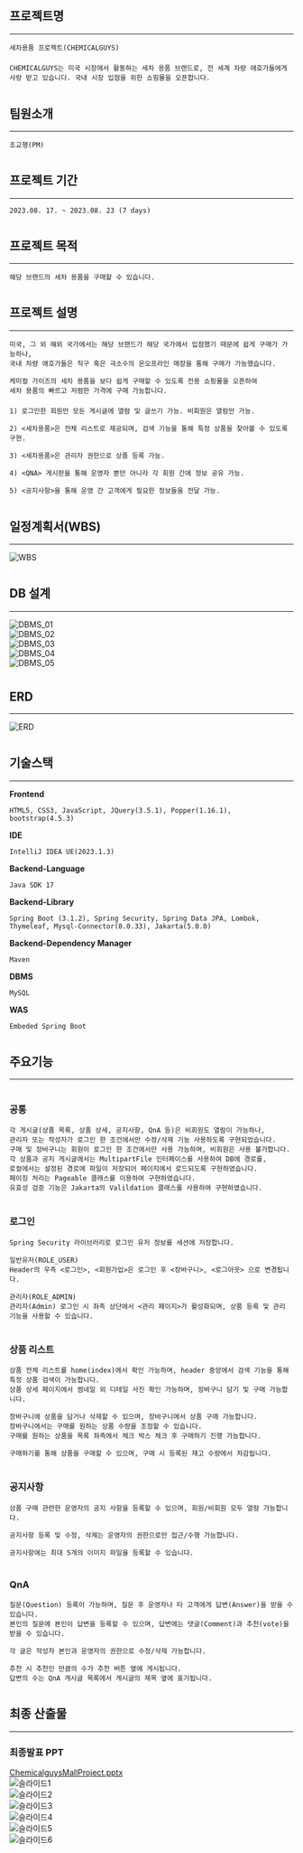 
## 프로젝트명 
***
    세차용품 프로젝트(CHEMICALGUYS)
####
    CHEMICALGUYS는 미국 시장에서 활동하는 세차 용품 브랜드로, 전 세계 차량 애호가들에게 
    사랑 받고 있습니다. 국내 시장 입점을 위한 쇼핑몰을 오픈합니다.

#
## 팀원소개
***
    조교행(PM)
#
## 프로젝트 기간
***
    2023.08. 17. ~ 2023.08. 23 (7 days)
#
## 프로젝트 목적
***
    해당 브랜드의 세차 용품을 구매할 수 있습니다.
#
## 프로젝트 설명
***
    미국, 그 외 해외 국가에서는 해당 브랜드가 해당 국가에서 입점했기 때문에 쉽게 구매가 가능하나,
    국내 차량 애호가들은 직구 혹은 극소수의 온오프라인 매장을 통해 구매가 가능했습니다.

    케미컬 가이즈의 세차 용품을 보다 쉽게 구매할 수 있도록 전용 쇼핑몰을 오픈하여
    세차 용품의 빠르고 저렴한 가격에 구매 가능합니다.

####

    1) 로그인한 회원만 모든 게시글에 열람 및 글쓰기 가능. 비회원은 열람만 가능.

    2) <세차용품>은 전체 리스트로 제공되며, 검색 기능을 통해 특정 상품을 찾아볼 수 있도록 구현.

    3) <세차용품>은 관리자 권한으로 상품 등록 가능.

    4) <QNA> 게시판을 통해 운영자 뿐만 아니라 각 회원 간에 정보 공유 가능.

    5) <공지사항>을 통해 운영 간 고객에게 필요한 정보들을 전달 가능.

#
## 일정계획서(WBS)
***
![WBS](/prep/WBS_01.png)<br>

#
## DB 설계
***
![DBMS_01](/prep/table_structure_01.png)<br>
![DBMS_02](/prep/table_structure_02.png)<br>
![DBMS_03](/prep/table_structure_03.png)<br>
![DBMS_04](/prep/table_structure_04.png)<br>
![DBMS_05](/prep/table_structure_05.png)<br>

#
## ERD
***
![ERD](/prep/ERD_01.png)<br>

#
## 기술스택
***
**Frontend**

    HTML5, CSS3, JavaScript, JQuery(3.5.1), Popper(1.16.1), bootstrap(4.5.3)

**IDE**

    IntelliJ IDEA UE(2023.1.3)

**Backend-Language**

    Java SDK 17

**Backend-Library**

    Spring Boot (3.1.2), Spring Security, Spring Data JPA, Lombok, Thymeleaf, Mysql-Connector(8.0.33), Jakarta(5.0.0)

**Backend-Dependency Manager**

    Maven

**DBMS**

    MySQL

**WAS**

    Embeded Spring Boot

#
## 주요기능
***
#
### 공통
    각 게시글(상품 목록, 상품 상세, 공지사항, QnA 등)은 비회원도 열람이 가능하나,
    관리자 또는 작성자가 로그인 한 조건에서만 수정/삭제 기능 사용하도록 구현되었습니다.
    구매 및 장바구니는 회원이 로그인 한 조건에서만 사용 가능하며, 비회원은 사용 불가합니다.
    각 상품과 공지 게시글에서는 MultipartFile 인터페이스를 사용하여 DB에 경로를, 
    로컬에서는 설정된 경로에 파일이 저장되어 페이지에서 로드되도록 구현하였습니다.
    페이징 처리는 Pageable 클래스를 이용하여 구현하였습니다.
    유효성 검증 기능은 Jakarta의 Valildation 클래스를 사용하여 구현하였습니다.
#
### 로그인
    Spring Security 라이브러리로 로그인 유저 정보를 세션에 저장합니다.

    일반유저(ROLE_USER)
    Header의 우측 <로그인>, <회원가입>은 로그인 후 <장바구니>, <로그아웃> 으로 변경됩니다.
    
    관리자(ROLE_ADMIN)
    관리자(Admin) 로그인 시 좌측 상단에서 <관리 페이지>가 활성화되며, 상품 등록 및 관리 기능을 사용할 수 있습니다.

#
### 상품 리스트
    상품 전체 리스트를 home(index)에서 확인 가능하며, header 중앙에서 검색 기능을 통해 특정 상품 검색이 가능합니다.
    상품 상세 페이지에서 썸네일 외 디테일 사진 확인 가능하며, 장바구니 담기 및 구매 가능합니다.

    장바구니에 상품을 담거나 삭제할 수 있으며, 장바구니에서 상품 구매 가능합니다.
    장바구니에서는 구매를 원하는 상품 수량을 조정할 수 있습니다.
    구매를 원하는 상품을 목록 좌측에서 체크 박스 체크 후 구매하기 진행 가능합니다.

    구매하기를 통해 상품을 구매할 수 있으며, 구매 시 등록된 재고 수량에서 차감됩니다.

#
### 공지사항
    상품 구매 관련한 운영자의 공지 사항을 등록할 수 있으며, 회원/비회원 모두 열람 가능합니다.
    
    공지사항 등록 및 수정, 삭제는 운영자의 권한으로만 접근/수행 가능합니다.

    공지사항에는 최대 5개의 이미지 파일을 등록할 수 있습니다.

#
### QnA    
    질문(Question) 등록이 가능하며, 질문 후 운영자나 타 고객에게 답변(Answer)을 받을 수 있습니다.
    본인의 질문에 본인이 답변을 등록할 수 있으며, 답변에는 댓글(Comment)과 추천(vote)을 받을 수 있습니다.

    각 글은 작성자 본인과 운영자의 권한으로 수정/삭제 가능합니다.

    추천 시 추천인 만큼의 수가 추천 버튼 옆에 게시됩니다.
    답변의 수는 QnA 게시글 목록에서 게시글의 제목 옆에 표기됩니다.

#
## 최종 산출물
***
### 최종발표 PPT
[ChemicalguysMallProject.pptx](/prep/ChemicalguysProject.pptx)<br>
![슬라이드1](/prep/ChemicalguysProject/slide_01.png)<br>
![슬라이드2](/prep/ChemicalguysProject/slide_02.png)<br>
![슬라이드3](/prep/ChemicalguysProject/slide_03.png)<br>
![슬라이드4](/prep/ChemicalguysProject/slide_04.png)<br>
![슬라이드5](/prep/ChemicalguysProject/slide_05.png)<br>
![슬라이드6](/prep/ChemicalguysProject/slide_06.png)<br>


